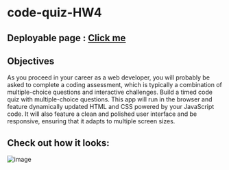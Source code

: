 # code-quiz-HW4

## Deployable page : [Click me](https://adilh621.github.io/code-quiz/)

## Objectives
As you proceed in your career as a web developer, you will probably be asked to complete a coding assessment, which is typically a combination of multiple-choice questions and interactive challenges. Build a timed code quiz with multiple-choice questions. This app will run in the browser and feature dynamically updated HTML and CSS powered by your JavaScript code. It will also feature a clean and polished user interface and be responsive, ensuring that it adapts to multiple screen sizes.

## Check out how it looks:
![image](https://user-images.githubusercontent.com/36384770/91649712-906d9d80-ea44-11ea-821f-2d1bb621766b.png)
